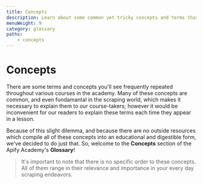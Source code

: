 ```yaml
---
title: Concepts
description: Learn about some common yet tricky concepts and terms that are used frequently within the academy, as well as in the world of scraper development.
menuWeight: 9
category: glossary
paths:
    - concepts
---
```


# [](#concepts) Concepts

There are some terms and concepts you'll see frequently repeated throughout various courses in the academy. Many of these concepts are common, and even fundamantal in the scraping world, which makes it necessary to explain them to our course-takers; however it would be inconvenient for our readers to explain these terms each time they appear in a lesson.

Because of this slight dilemma, and because there are no outside resources which compile all of these concepts into an educational and digestible form, we've decided to do just that. So, welcome to the **Concepts** section of the Apify Academy's **Glossary**!

> It's important to note that there is no specific order to these concepts. All of them range in their relevance and importance in your every day scraping endeavors.
